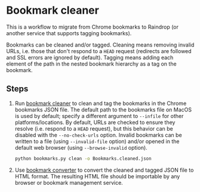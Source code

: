 # Bookmark cleaner

This is a workflow to migrate from Chrome bookmarks to Raindrop (or another service that supports tagging bookmarks).

Bookmarks can be cleaned and/or tagged. Cleaning means removing invalid URLs, i.e. those that don't respond to a `HEAD` request (redirects are followed and SSL errors are ignored by default). Tagging means adding each element of the path in the nested bookmark hierarchy as a tag on the bookmark.

## Steps

1. Run [bookmark cleaner](bookmarks.py) to clean and tag the bookmarks in the Chrome bookmarks JSON file. The default path to the bookmarks file on MacOS is used by default; specify a different argument to `--infile` for other platforms/locations. By default, URLs are checked to ensure they resolve (i.e. respond to a `HEAD` request), but this behavior can be disabled with the `--no-check-urls` option. Invalid bookmarks can be written to a file (using `--invalid-file` option) and/or opened in the default web browser (using `--browse-invalid` option).
    
    ```bash
    python bookmarks.py clean -o Bookmarks.cleaned.json
    ```

2. Use [bookmark converter](bookmarks_json_to_html.html) to convert the cleaned and tagged JSON file to HTML format. The resulting HTML file should be importable by any browser or bookmark management service.
